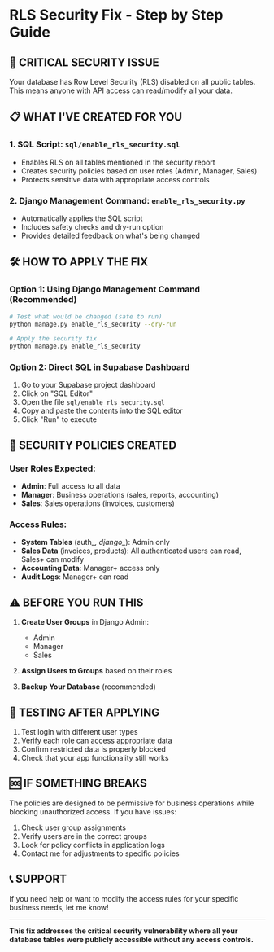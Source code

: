 # RLS Security Fix - Step by Step Guide

## 🚨 CRITICAL SECURITY ISSUE
Your database has Row Level Security (RLS) disabled on all public tables. This means anyone with API access can read/modify all your data.

## 📋 WHAT I'VE CREATED FOR YOU

### 1. SQL Script: `sql/enable_rls_security.sql`
- Enables RLS on all tables mentioned in the security report
- Creates security policies based on user roles (Admin, Manager, Sales)
- Protects sensitive data with appropriate access controls

### 2. Django Management Command: `enable_rls_security.py`
- Automatically applies the SQL script
- Includes safety checks and dry-run option
- Provides detailed feedback on what's being changed

## 🛠️ HOW TO APPLY THE FIX

### Option 1: Using Django Management Command (Recommended)
```bash
# Test what would be changed (safe to run)
python manage.py enable_rls_security --dry-run

# Apply the security fix
python manage.py enable_rls_security
```

### Option 2: Direct SQL in Supabase Dashboard
1. Go to your Supabase project dashboard
2. Click on "SQL Editor" 
3. Open the file `sql/enable_rls_security.sql`
4. Copy and paste the contents into the SQL editor
5. Click "Run" to execute

## 🔐 SECURITY POLICIES CREATED

### User Roles Expected:
- **Admin**: Full access to all data
- **Manager**: Business operations (sales, reports, accounting)
- **Sales**: Sales operations (invoices, customers)

### Access Rules:
- **System Tables** (auth_*, django_*): Admin only
- **Sales Data** (invoices, products): All authenticated users can read, Sales+ can modify  
- **Accounting Data**: Manager+ access only
- **Audit Logs**: Manager+ can read

## ⚠️ BEFORE YOU RUN THIS

1. **Create User Groups** in Django Admin:
   - Admin
   - Manager  
   - Sales

2. **Assign Users to Groups** based on their roles

3. **Backup Your Database** (recommended)

## 🧪 TESTING AFTER APPLYING

1. Test login with different user types
2. Verify each role can access appropriate data
3. Confirm restricted data is properly blocked
4. Check that your app functionality still works

## 🆘 IF SOMETHING BREAKS

The policies are designed to be permissive for business operations while blocking unauthorized access. If you have issues:

1. Check user group assignments
2. Verify users are in the correct groups
3. Look for policy conflicts in application logs
4. Contact me for adjustments to specific policies

## 📞 SUPPORT

If you need help or want to modify the access rules for your specific business needs, let me know!

---
**This fix addresses the critical security vulnerability where all your database tables were publicly accessible without any access controls.**
